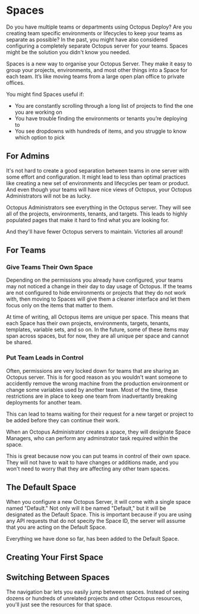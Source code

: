 # Spaces

Do you have multiple teams or departments using Octopus Deploy? Are you creating team specific environments or lifecycles to keep your teams as separate as possible? In the past, you might have also considered configuring a completely separate Octopus server for your teams. Spaces might be the solution you didn't know you needed.

Spaces is a new way to organise your Octopus Server. They make it easy to group your projects, environments, and most other things into a Space for each team. It’s like moving teams from a large open plan office to private offices.

You might find Spaces useful if:

* You are constantly scrolling through a long list of projects to find the one you are working on
* You have trouble finding the environments or tenants you’re deploying to
* You see dropdowns with hundreds of items, and you struggle to know which option to pick

## For Admins

It's not hard to create a good separation between teams in one server with some effort and configuration. It might lead to less than optimal practices like creating a new set of environments and lifecycles per team or product. And even though your teams will have nice views of Octopus, your Octopus Administrators will not be as lucky.

Octopus Administrators see everything in the Octopus server. They will see all of the projects, environments, tenants, and targets. This leads to highly populated pages that make it hard to find what you are looking for.

And they'll have fewer Octopus servers to maintain. Victories all around!

## For Teams

### Give Teams Their Own Space

Depending on the permissions you already have configured, your teams may not noticed a change in their day to day usage of Octopus. If the teams are not configured to hide environments or projects that they do not work with, then moving to Spaces will give them a cleaner interface and let them focus only on the items that matter to them.

At time of writing, all Octopus items are unique per space. This means that each Space has their own projects, environments, targets, tenants, templates, variable sets, and so on. In the future, some of these items may span across spaces, but for now, they are all unique per space and cannot be shared.

### Put Team Leads in Control

Often, permissions are very locked down for teams that are sharing an Octopus server. This is for good reason as you wouldn't want someone to accidently remove the wrong machine from the production environment or change some variables used by another team. Most of the time, these restrictions are in place to keep one team from inadvertantly breaking deployments for another team.

This can lead to teams waiting for their request for a new target or project to be added before they can continue their work.

When an Octopus Administrator creates a space, they will designate Space Managers, who can perform any adminstrator task required within the space.

This is great because now you can put teams in control of their own space. They will not have to wait to have changes or additions made, and you won't need to worry that they are affecting any other team spaces.

## The Default Space

When you configure a new Octopus Server, it will come with a single space named "Default." Not only will it be named "Default," but it will be designated as the Default Space. This is important because if you are using any API requests that do not specity the Space ID, the server will assume that you are acting on the Default Space.

Everything we have done so far, has been added to the Default Space.

## Creating Your First Space

## Switching Between Spaces

The navigation bar lets you easily jump between spaces. Instead of seeing dozens or hundreds of unrelated projects and other Octopus resources, you'll just see the resources for that space.